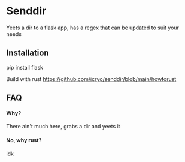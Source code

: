 
# Senddir

Yeets a dir to a flask app, has a regex that can be updated to suit your needs


## Installation

pip install flask

Build with rust
https://github.com/icryo/senddir/blob/main/howtorust


## FAQ

#### Why?

There ain't much here, grabs a dir and yeets it

#### No, why rust?
idk





